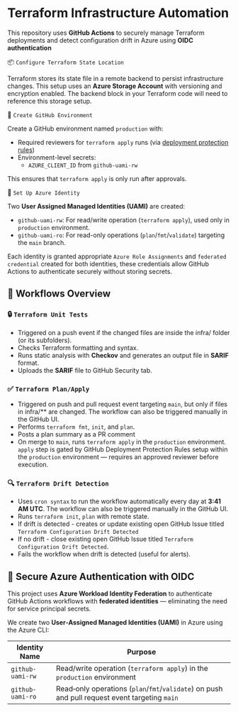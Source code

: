 # Terraform Infrastructure Automation

This repository uses **GitHub Actions** to securely manage Terraform deployments and detect configuration drift in Azure using 
**OIDC authentication**

📦 `Configure Terraform State Location`

Terraform stores its state file in a remote backend to persist infrastructure changes. This setup uses an **Azure Storage Account** with versioning and encryption enabled. The backend block in your Terraform code will need to reference this storage setup.


🚀 `Create GitHub Environment`

Create a GitHub environment named `production` with:

- Required reviewers for `terraform apply` runs (via [deployment protection rules](https://docs.github.com/en/actions/deployment/targeting-different-environments/using-environments-for-deployment#deployment-protection-rules))
- Environment-level secrets:
  - `AZURE_CLIENT_ID` from `github-uami-rw`

This ensures that `terraform apply` is only run after approvals.

🔐 `Set Up Azure Identity`

Two **User Assigned Managed Identities (UAMI)** are created:

- `github-uami-rw`: For read/write operation (`terraform apply`), used only in `production` environment.
- `github-uami-ro`: For read-only operations (`plan`/`fmt`/`validate`) targeting the `main` branch.

Each identity is granted appropriate `Azure Role Assignments` and `federated credential` created for both identities, these credentials allow GitHub Actions to authenticate securely without storing secrets.


## 🚀 Workflows Overview

### 🔒 `Terraform Unit Tests`
- Triggered on a push event if the changed files are inside the infra/ folder (or its subfolders).
- Checks Terraform formatting and syntax.
- Runs static analysis with **Checkov** and generates an output file in **SARIF** format.
- Uploads the **SARIF** file to GitHub Security tab.

### ✅ `Terraform Plan/Apply`
- Triggered on push and pull request event targeting `main`, but only if files in infra/** are changed. The workflow can also be triggered manually in the GitHub UI.
- Performs `terraform fmt`, `init`, and `plan`.
- Posts a plan summary as a PR comment
- On merge to `main`, runs `terraform apply` in the `production` environment. `apply` step is gated by GitHub Deployment Protection Rules setup within the `production` environment — requires an approved reviewer before execution.

### 🔍 `Terraform Drift Detection`
- Uses `cron syntax` to run the workflow automatically every day at **3:41 AM UTC**. The workflow can also be triggered manually in the GitHub UI.
- Runs `terraform init`, `plan` with remote state.
- If drift is detected - creates or update existing open GitHub Issue titled `Terraform Configuration Drift Detected`
- If no drift - close existing open GitHub Issue titled `Terraform Configuration Drift Detected`.
- Fails the workflow when drift is detected (useful for alerts).


## 🔐 Secure Azure Authentication with OIDC

This project uses **Azure Workload Identity Federation** to authenticate GitHub Actions workflows with **federated identities** — eliminating the need for service principal secrets.


We create two **User‑Assigned Managed Identities (UAMI)** in Azure using the Azure CLI:

| Identity Name    | Purpose                            |
|------------------|------------------------------------|
| `github-uami-rw` | Read/write operation (`terraform apply`) in the `production` environment|
| `github-uami-ro` | Read‑only operations (`plan`/`fmt`/`validate`) on push and pull request event targeting `main` |


